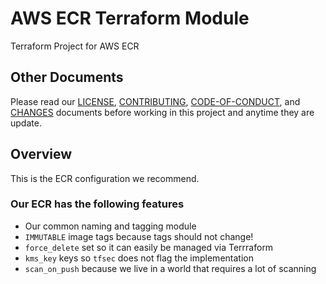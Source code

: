 # AWS ECR Terraform Module
Terraform Project for AWS ECR

## Other Documents
Please read our [LICENSE][lice], [CONTRIBUTING][cont], [CODE-OF-CONDUCT][code],
and [CHANGES][chge] documents before working in this project and anytime they
are update.

## Overview
This is the ECR configuration we recommend.

### Our ECR has the following features
- Our common naming and tagging module
- `IMMUTABLE` image tags because tags should not change!
- `force_delete` set so it can easily be managed via Terrraform
- `kms_key` keys so `tfsec` does not flag the implementation
- `scan_on_push` because we live in a world that requires a lot of scanning

[chge]: ./CHANGES.md
[code]: ./CODE-OF-CONDUCT.md
[cont]: ./CONTRIBUTING.md
[lice]: ./LICENSE.md
